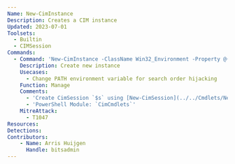 ```yaml
---
Name: New-CimInstance
Description: Creates a CIM instance
Updated: 2023-07-01
Toolsets:
  - Builtin
  - CIMSession
Commands:
  - Command: 'New-CimInstance -ClassName Win32_Environment -Property @{Name="testvar";VariableValue="testvalue";UserName="<SYSTEM>"} -CimSession $s'
    Description: Create new instance
    Usecases:
      - Change PATH environment variable for search order hijacking
    Function: Manage
    Comments:
      - 'Create CimSession `$s` using [New-CimSession](../../Cmdlets/New-CimSession/)'
      - 'PowerShell Module: `CimCmdlets`'
    MitreAttack:
      - T1047
Resources:
Detections:
Contributors:
    - Name: Arris Huijgen
      Handle: bitsadmin
---
```


